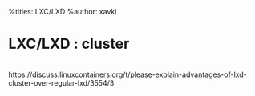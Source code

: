 %titles: LXC/LXD
%author: xavki

# LXC/LXD : cluster

<br>
https://discuss.linuxcontainers.org/t/please-explain-advantages-of-lxd-cluster-over-regular-lxd/3554/3
